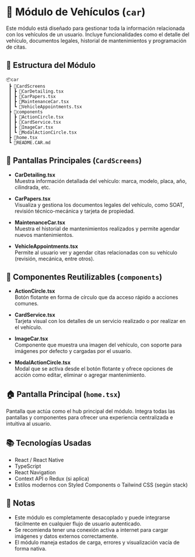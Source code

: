 # 🚗 Módulo de Vehículos (`car`)

Este módulo está diseñado para gestionar toda la información relacionada con los vehículos de un usuario. Incluye funcionalidades como el detalle del vehículo, documentos legales, historial de mantenimientos y programación de citas.

## 📁 Estructura del Módulo

```
📦car
 ┣ 📂CardScreens
 ┃ ┣ 📜CarDetailing.tsx
 ┃ ┣ 📜CarPapers.tsx
 ┃ ┣ 📜MaintenanceCar.tsx
 ┃ ┗ 📜VehicleAppointments.tsx
 ┣ 📂components
 ┃ ┣ 📜ActionCircle.tsx
 ┃ ┣ 📜CardService.tsx
 ┃ ┣ 📜ImageCar.tsx
 ┃ ┗ 📜ModalActionCircle.tsx
 ┣ 📜home.tsx
 ┗ 📜README.CAR.md
```

## 🧩 Pantallas Principales (`CardScreens`)

- **CarDetailing.tsx**  
  Muestra información detallada del vehículo: marca, modelo, placa, año, cilindrada, etc.

- **CarPapers.tsx**  
  Visualiza y gestiona los documentos legales del vehículo, como SOAT, revisión técnico-mecánica y tarjeta de propiedad.

- **MaintenanceCar.tsx**  
  Muestra el historial de mantenimientos realizados y permite agendar nuevos mantenimientos.

- **VehicleAppointments.tsx**  
  Permite al usuario ver y agendar citas relacionadas con su vehículo (revisión, mecánica, entre otros).

## 🧱 Componentes Reutilizables (`components`)

- **ActionCircle.tsx**  
  Botón flotante en forma de círculo que da acceso rápido a acciones comunes.

- **CardService.tsx**  
  Tarjeta visual con los detalles de un servicio realizado o por realizar en el vehículo.

- **ImageCar.tsx**  
  Componente que muestra una imagen del vehículo, con soporte para imágenes por defecto y cargadas por el usuario.

- **ModalActionCircle.tsx**  
  Modal que se activa desde el botón flotante y ofrece opciones de acción como editar, eliminar o agregar mantenimiento.

## 🏠 Pantalla Principal (`home.tsx`)

Pantalla que actúa como el hub principal del módulo. Integra todas las pantallas y componentes para ofrecer una experiencia centralizada e intuitiva al usuario.

## 📚 Tecnologías Usadas

- React / React Native
- TypeScript
- React Navigation
- Context API o Redux (si aplica)
- Estilos modernos con Styled Components o Tailwind CSS (según stack)

## 📌 Notas

- Este módulo es completamente desacoplado y puede integrarse fácilmente en cualquier flujo de usuario autenticado.
- Se recomienda tener una conexión activa a internet para cargar imágenes y datos externos correctamente.
- El módulo maneja estados de carga, errores y visualización vacía de forma nativa.
